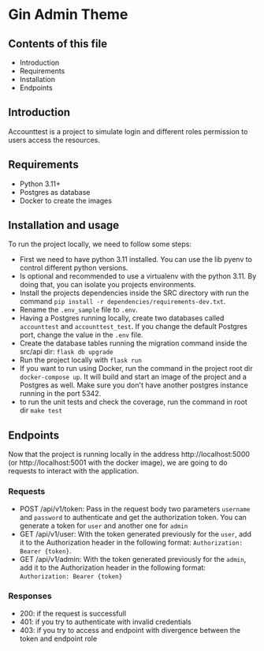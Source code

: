 # Gin Admin Theme

## Contents of this file

 - Introduction
 - Requirements
 - Installation
 - Endpoints

## Introduction

Accounttest is a project to simulate login and different roles permission to users access the resources.

## Requirements

 - Python 3.11+
 - Postgres as database
 - Docker to create the images

## Installation and usage

To run the project locally, we need to follow some steps:

 - First we need to have python 3.11 installed. You can use the lib pyenv to control different python versions.
 - Is optional and recommended to use a virtualenv with the python 3.11. By doing that, you can isolate you projects environments.
 - Install the projects dependencies inside the SRC directory with run the command `pip install -r dependencies/requirements-dev.txt`.
 - Rename the `.env_sample` file to `.env`.
 - Having a Postgres running locally, create two databases called `accounttest` and `accounttest_test`. If you change the default Postgres port, change the value in the `.env` file.
 - Create the database tables running the migration command inside the src/api dir: `flask db upgrade`
 - Run the project locally with `flask run`
 - If you want to run using Docker, run the command in the project root dir `docker-compose up`. It will build and start an image of the project and a Postgres as well. Make sure you don't have another postgres instance running in the port 5342.
- to run the unit tests and check the coverage, run the command in root dir `make test`

## Endpoints

Now that the project is running locally in the address http://localhost:5000 (or http://localhost:5001 with the docker image), we are going to do requests to interact with the application.

### Requests
- POST /api/v1/token: Pass in the request body two parameters `username` and `password` to authenticate and get the authorization token. You can generate a token for `user` and another one for `admin`
- GET /api/v1/user: With the token generated previously for the `user`, add it to the Authorization header in the following format: `Authorization: Bearer {token}`.
- GET /api/v1/admin: With the token generated previously for the `admin`, add it to the Authorization header in the following format: `Authorization: Bearer {token}`

### Responses
- 200: if the request is successfull
- 401: if you try to authenticate with invalid credentials
- 403: if you try to access and endpoint with divergence between the token and endpoint role

